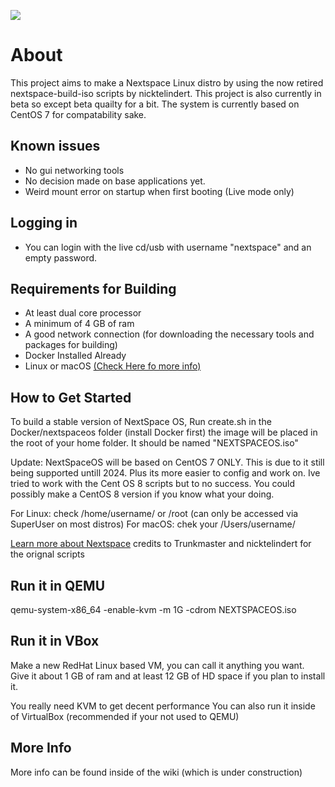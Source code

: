 ![](https://github.com/WindowsXP95/NeXTSPACE-Live/blob/master/wiki-res/application_nib.tiff.gif?raw=true)
# About 



This project aims to make a Nextspace Linux distro by using the now retired nextspace-build-iso scripts by nicktelindert. This project is also currently in beta so except beta quailty for a bit. The system is currently based on CentOS 7 for compatability sake.


## Known issues
- No gui networking tools
- No decision made on base applications yet.
- Weird mount error on startup when first booting (Live mode only)

## Logging in
- You can login with the live cd/usb with username "nextspace" and an empty password.

## Requirements for Building
- At least dual core processor
- A minimum of 4 GB of ram
- A good network connection (for downloading the necessary tools and packages for building)
- Docker Installed Already
- Linux or macOS [(Check Here fo more info)](https://github.com/WindowsXP95/NeXTSPACE-Live/wiki/Building-and-Compatibility)

## How to Get Started
To build a stable version of NextSpace OS, Run create.sh in the Docker/nextspaceos folder (install Docker first) the image will be placed in the root of your home folder. It should be named "NEXTSPACEOS.iso"

Update: NextSpaceOS will be based on CentOS 7 ONLY. This is due to it still being supported untill 2024. Plus its more easier to config and work on. Ive tried to work with the Cent OS 8 scripts but to no success. You could possibly make a CentOS 8 version if you know what your doing.


For Linux: check /home/username/ or /root (can only be accessed via SuperUser on most distros)
For macOS: chek your /Users/username/

[Learn more about Nextspace](https://www.github.com/trunkmaster/nextspace) credits to Trunkmaster and nicktelindert for the orignal scripts

## Run it in QEMU

qemu-system-x86_64 -enable-kvm -m 1G -cdrom NEXTSPACEOS.iso

## Run it in VBox

Make a new RedHat Linux based VM, you can call it anything you want. Give it about 1 GB of ram and at least 12 GB of HD space if you plan to install it.

You really need KVM to get decent performance
You can also run it inside of VirtualBox (recommended if your not used to QEMU)

## More Info
More info can be found inside of the wiki (which is under construction)
